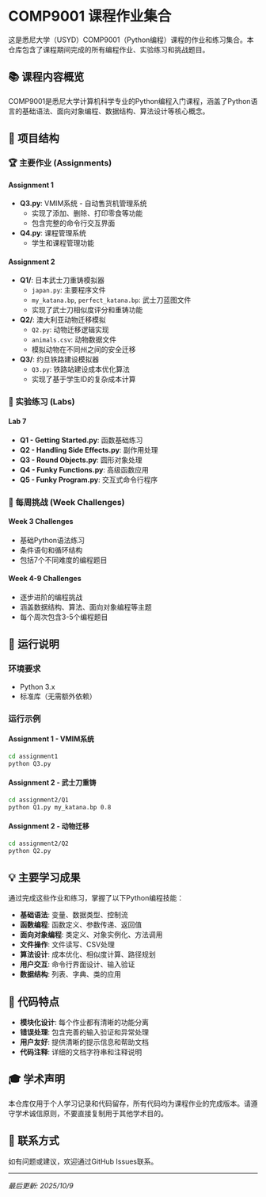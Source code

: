 # COMP9001 课程作业集合

这是悉尼大学（USYD）COMP9001（Python编程）课程的作业和练习集合。本仓库包含了课程期间完成的所有编程作业、实验练习和挑战题目。

## 📚 课程内容概览

COMP9001是悉尼大学计算机科学专业的Python编程入门课程，涵盖了Python语言的基础语法、面向对象编程、数据结构、算法设计等核心概念。

## 📁 项目结构

### 🏆 主要作业 (Assignments)

#### Assignment 1
- **Q3.py**: VMIM系统 - 自动售货机管理系统
  - 实现了添加、删除、打印零食等功能
  - 包含完整的命令行交互界面
- **Q4.py**: 课程管理系统
  - 学生和课程管理功能

#### Assignment 2
- **Q1/**: 日本武士刀重铸模拟器
  - `japan.py`: 主要程序文件
  - `my_katana.bp`, `perfect_katana.bp`: 武士刀蓝图文件
  - 实现了武士刀相似度评分和重铸功能
- **Q2/**: 澳大利亚动物迁移模拟
  - `Q2.py`: 动物迁移逻辑实现
  - `animals.csv`: 动物数据文件
  - 模拟动物在不同州之间的安全迁移
- **Q3/**: 约旦铁路建设模拟器
  - `Q3.py`: 铁路站建设成本优化算法
  - 实现了基于学生ID的复杂成本计算

### 🧪 实验练习 (Labs)

#### Lab 7
- **Q1 - Getting Started.py**: 函数基础练习
- **Q2 - Handling Side Effects.py**: 副作用处理
- **Q3 - Round Objects.py**: 圆形对象处理
- **Q4 - Funky Functions.py**: 高级函数应用
- **Q5 - Funky Program.py**: 交互式命令行程序

### 🎯 每周挑战 (Week Challenges)

#### Week 3 Challenges
- 基础Python语法练习
- 条件语句和循环结构
- 包括7个不同难度的编程题目

#### Week 4-9 Challenges
- 逐步进阶的编程挑战
- 涵盖数据结构、算法、面向对象编程等主题
- 每个周次包含3-5个编程题目

## 🚀 运行说明

### 环境要求
- Python 3.x
- 标准库（无需额外依赖）

### 运行示例

#### Assignment 1 - VMIM系统
```bash
cd assignment1
python Q3.py
```

#### Assignment 2 - 武士刀重铸
```bash
cd assignment2/Q1
python Q1.py my_katana.bp 0.8
```

#### Assignment 2 - 动物迁移
```bash
cd assignment2/Q2
python Q2.py
```

## 💡 主要学习成果

通过完成这些作业和练习，掌握了以下Python编程技能：

- **基础语法**: 变量、数据类型、控制流
- **函数编程**: 函数定义、参数传递、返回值
- **面向对象编程**: 类定义、对象实例化、方法调用
- **文件操作**: 文件读写、CSV处理
- **算法设计**: 成本优化、相似度计算、路径规划
- **用户交互**: 命令行界面设计、输入验证
- **数据结构**: 列表、字典、类的应用

## 📝 代码特点

- **模块化设计**: 每个作业都有清晰的功能分离
- **错误处理**: 包含完善的输入验证和异常处理
- **用户友好**: 提供清晰的提示信息和帮助文档
- **代码注释**: 详细的文档字符串和注释说明

## 🎓 学术声明

本仓库仅用于个人学习记录和代码留存，所有代码均为课程作业的完成版本。请遵守学术诚信原则，不要直接复制用于其他学术目的。

## 📧 联系方式

如有问题或建议，欢迎通过GitHub Issues联系。

---

*最后更新: 2025/10/9*
